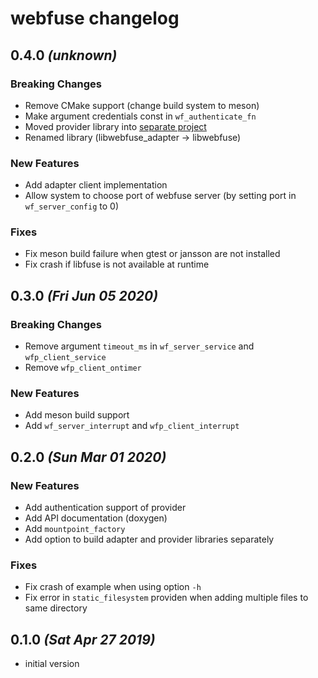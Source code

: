 # webfuse changelog

## 0.4.0 _(unknown)_

### Breaking Changes

*   Remove CMake support (change build system to meson)
*   Make argument credentials const in `wf_authenticate_fn`
*   Moved provider library into [separate project](https://github.com/falk-werner/webfuse-provider)
*   Renamed library (libwebfuse_adapter -> libwebfuse)

### New Features

*   Add adapter client implementation
*   Allow system to choose port of webfuse server (by setting port in `wf_server_config` to 0)

### Fixes

*   Fix meson build failure when gtest or jansson are not installed
*   Fix crash if libfuse is not available at runtime

## 0.3.0 _(Fri Jun 05 2020)_

### Breaking Changes

*   Remove argument `timeout_ms` in  `wf_server_service` and `wfp_client_service`
*   Remove `wfp_client_ontimer`

### New Features

*   Add meson build support
*   Add `wf_server_interrupt` and `wfp_client_interrupt`

## 0.2.0 _(Sun Mar 01 2020)_

### New Features

*   Add authentication support of provider
*   Add API documentation (doxygen)
*   Add `mountpoint_factory`
*   Add option to build adapter and provider libraries separately

### Fixes

*   Fix crash of example when using option `-h`
*   Fix error in `static_filesystem` providen when adding multiple files to same directory

## 0.1.0 _(Sat Apr 27 2019)_

*   initial version
